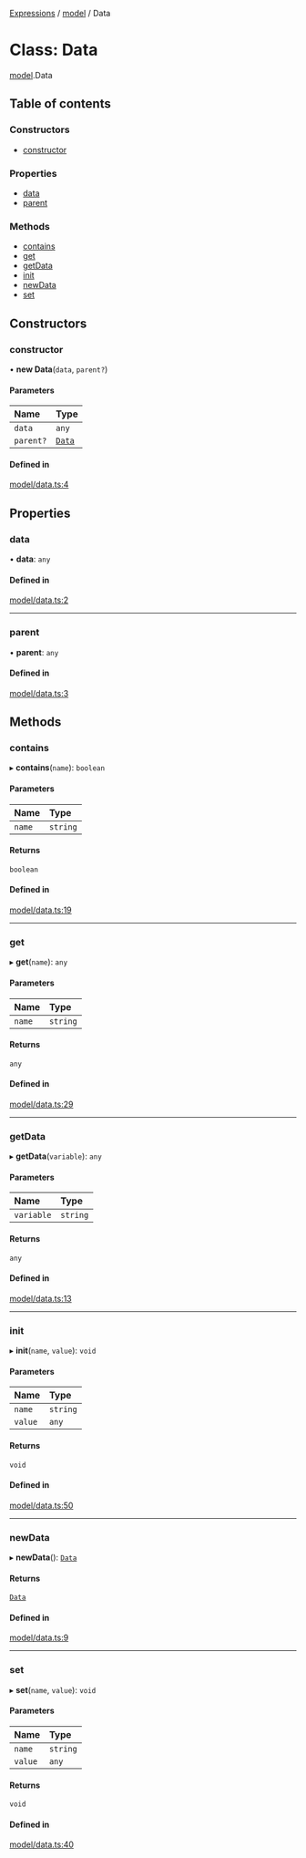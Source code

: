 [Expressions](../README.md) / [model](../modules/model.md) / Data

# Class: Data

[model](../modules/model.md).Data

## Table of contents

### Constructors

- [constructor](model.Data.md#constructor)

### Properties

- [data](model.Data.md#data)
- [parent](model.Data.md#parent)

### Methods

- [contains](model.Data.md#contains)
- [get](model.Data.md#get)
- [getData](model.Data.md#getdata)
- [init](model.Data.md#init)
- [newData](model.Data.md#newdata)
- [set](model.Data.md#set)

## Constructors

### constructor

• **new Data**(`data`, `parent?`)

#### Parameters

| Name | Type |
| :------ | :------ |
| `data` | `any` |
| `parent?` | [`Data`](model.Data.md) |

#### Defined in

[model/data.ts:4](https://github.com/FlavioLionelRita/js-expressions/blob/1a6363c/src/lib/model/data.ts#L4)

## Properties

### data

• **data**: `any`

#### Defined in

[model/data.ts:2](https://github.com/FlavioLionelRita/js-expressions/blob/1a6363c/src/lib/model/data.ts#L2)

___

### parent

• **parent**: `any`

#### Defined in

[model/data.ts:3](https://github.com/FlavioLionelRita/js-expressions/blob/1a6363c/src/lib/model/data.ts#L3)

## Methods

### contains

▸ **contains**(`name`): `boolean`

#### Parameters

| Name | Type |
| :------ | :------ |
| `name` | `string` |

#### Returns

`boolean`

#### Defined in

[model/data.ts:19](https://github.com/FlavioLionelRita/js-expressions/blob/1a6363c/src/lib/model/data.ts#L19)

___

### get

▸ **get**(`name`): `any`

#### Parameters

| Name | Type |
| :------ | :------ |
| `name` | `string` |

#### Returns

`any`

#### Defined in

[model/data.ts:29](https://github.com/FlavioLionelRita/js-expressions/blob/1a6363c/src/lib/model/data.ts#L29)

___

### getData

▸ **getData**(`variable`): `any`

#### Parameters

| Name | Type |
| :------ | :------ |
| `variable` | `string` |

#### Returns

`any`

#### Defined in

[model/data.ts:13](https://github.com/FlavioLionelRita/js-expressions/blob/1a6363c/src/lib/model/data.ts#L13)

___

### init

▸ **init**(`name`, `value`): `void`

#### Parameters

| Name | Type |
| :------ | :------ |
| `name` | `string` |
| `value` | `any` |

#### Returns

`void`

#### Defined in

[model/data.ts:50](https://github.com/FlavioLionelRita/js-expressions/blob/1a6363c/src/lib/model/data.ts#L50)

___

### newData

▸ **newData**(): [`Data`](model.Data.md)

#### Returns

[`Data`](model.Data.md)

#### Defined in

[model/data.ts:9](https://github.com/FlavioLionelRita/js-expressions/blob/1a6363c/src/lib/model/data.ts#L9)

___

### set

▸ **set**(`name`, `value`): `void`

#### Parameters

| Name | Type |
| :------ | :------ |
| `name` | `string` |
| `value` | `any` |

#### Returns

`void`

#### Defined in

[model/data.ts:40](https://github.com/FlavioLionelRita/js-expressions/blob/1a6363c/src/lib/model/data.ts#L40)
